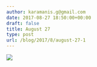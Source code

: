 ```yaml
---
author: karamanis.g@gmail.com
date: 2017-08-27 18:50:00+00:00
draft: false
title: August 27
type: post
url: /blog/2017/8/august-27-1
---
```




  
   ![](https://images.squarespace-cdn.com/content/v1/4f3f61bae4b063b909445965/1503856260223-SGF0IGTXT44XKWSPR0M6/ke17ZwdGBToddI8pDm48kJUlZr2Ql5GtSKWrQpjur5t7gQa3H78H3Y0txjaiv_0fDoOvxcdMmMKkDsyUqMSsMWxHk725yiiHCCLfrh8O1z5QPOohDIaIeljMHgDF5CVlOqpeNLcJ80NK65_fV7S1UfNdxJhjhuaNor070w_QAc94zjGLGXCa1tSmDVMXf8RUVhMJRmnnhuU1v2M8fLFyJw/IMG_2156.jpg?format=original)

  


